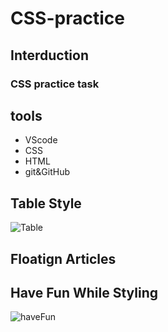 # CSS-practice


## Interduction
### CSS practice task


## tools
- VScode
- CSS
- HTML
- git&GitHub 

## Table Style
![Table](https://user-images.githubusercontent.com/126170946/222826584-1ad9c059-bd6e-43c1-885e-6041893a11f8.JPG)


## Floatign Articles



## Have Fun While Styling
![haveFun](https://user-images.githubusercontent.com/126170946/222826502-5bcf5cc8-b3b5-4a6a-b46e-754f8a83e455.JPG)

